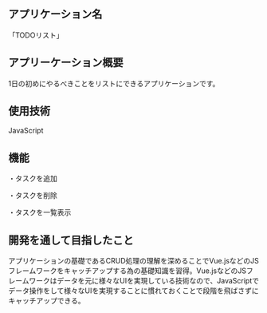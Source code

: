## アプリケーション名
「TODOリスト」

## アプリーケーション概要
1日の初めにやるべきことをリストにできるアプリケーションです。

## 使用技術
JavaScript

## 機能
・タスクを追加

・タスクを削除

・タスクを一覧表示

## 開発を通して目指したこと
アプリケーションの基礎であるCRUD処理の理解を深めることでVue.jsなどのJSフレームワークをキャッチアップする為の基礎知識を習得。Vue.jsなどのJSフレームワークはデータを元に様々なUIを実現している技術なので、JavaScriptでデータ操作をして様々なUIを実現することに慣れておくことで段階を飛ばさずにキャッチアップできる。
